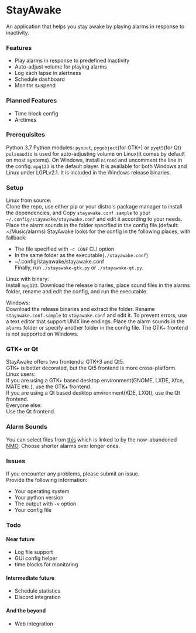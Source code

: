 # StayAwake
An application that helps you stay awake by playing alarms in response to inactivity.

### Features
- Play alarms in response to predefined inactivity
- Auto-adjust volume for playing alarms
- Log each lapse in alertness
- Schedule dashboard
- Monitor suspend

### Planned Features
- Time block config
- Arctimes

### Prerequisites
Python 3.7
Python modules: `pynput`, `pygobject`(for GTK+) or `pyqt5`(for Qt)
`pulseaudio` is used for auto-adjusting volume on Linux(It comes by default on most systems).
On Windows, install `nircmd` and uncomment the line in the config.
`mpg123` is the default player. It is available for both Windows and Linux under LGPLv2.1. It is included in the Windows release binaries.

### Setup
Linux from source:  
Clone the repo, use either pip or your distro's package manager to install the dependencies, and Copy `stayawake.conf.sample` to your `~/.config/stayawake/stayawake.conf` and edit it according to your needs. Place the alarm sounds in the folder specified in the config file.(default: ~/Music/alarms) StayAwake looks for the config in the following places, with fallback:  
 - The file specified with `-c CONF` CLI option
 - In the same folder as the executable(`./stayawake.conf`)
 - ~/.config/stayawake/stayawake.conf  
Finally, run `./stayawake-gtk.py` or `./stayawake-qt.py`.

Linux with binary:  
Install `mpg123`. Download the release binaries, place sound files in the alarms folder, rename and edit the config, and run the executable.

Windows:  
Download the release binaries and extract the folder. Rename `stayawake.conf.sample` to `stayawake.conf` and edit it. To prevent errors, use a text editor that support UNIX line endings. Place the alarm sounds in the `alarms` folder or specify another folder in the config file. The GTK+ frontend is not supported on Windows.
 
### GTK+ or Qt
StayAwake offers two frontends: GTK+3 and Qt5.  
GTK+ is better decorated, but the Qt5 frontend is more cross-platform.  
Linux users:  
If you are using a GTK+ based desktop environment(GNOME, LXDE, Xfce, MATE etc.), use the GTK+ frontend.  
If you are using a Qt based desktop environment(KDE, LXQt), use the Qt frontend.  
Everyone else:  
Use the Qt frontend.

### Alarm Sounds
You can select files from [this](https://www.dropbox.com/s/dihn9m58wfnyxwk/alarm.rar) which is linked to by the now-abandoned [NMO](https://github.com/PolyphasicDevTeam/NoMoreOversleeps). Choose shorter alarms over longer ones.

### Issues
If you encounter any problems, please submit an issue.  
Provide the following information:  
- Your operating system
- Your python version
- The output with `-v` option
- Your config file

### Todo
#### Near future
- Log file support
- GUI config helper
- time blocks for monitoring
#### Intermediate future
- Schedule statistics
- Discord integration
#### And the beyond
- Web integration
